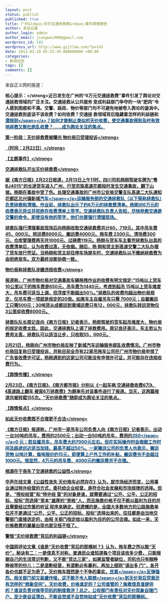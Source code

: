 ```yaml
---
layout: post
status: publish
published: true
title: 广州&ldquo;天价交通拯救费&rdquo;事件舆情报告
author: 本站记者
author_login: admin
author_email: jiangwei909@gmail.com
wordpress_id: 143
wordpress_url: http://www.gzjtlaw.com/?p=143
date: 2011-03-10 05:52:39.000000000 +08:00
categories:
- 新闻动态
tags: []
comments: []
---
```

来自正义网的报道：

<strong>核心提示：<&#47;strong>近日发生在广州的&ldquo;6万元交通拯救费&rdquo;事件引发了舆论对交通拯救领域的广泛关注。交通拯救从公共服务 变成利益部门争夺的一块&ldquo;肥肉&rdquo;令人感到困惑和不满。交警、路政、物价等部门均不可避免地被卷入舆论的漩涡中。交通拯救到底该不该收费？如何收费？交通拯 救领域背后隐藏着怎样的利益链和<a href="http:&#47;&#47;book.ifeng.com&#47;search.shtml?tag=%E6%BD%9C%E8%A7%84%E5%88%99" target="_blank"><span style="color: #004276;">潜规则<&#47;span><&#47;a>？如何才能制止类似的天价收费，使交通事故得到及时有效地拯救又能杜绝乱收费？&hellip;&hellip;成为舆论关注的焦点。

<strong>第一阶段：天价拯救费被曝光 物价局已受理投诉<&#47;strong>

<strong>（时间：2月22日）<&#47;strong>

<strong>【主题事件】<&#47;strong>

<strong>交通拯救队开出天价拯救费<&#47;strong>

据《南方日报》2月22日报道，2月13日上午11时，四川司机杨刚驾驶车牌为&ldquo;粤BJ4015&rdquo;的长途货车进入广州，行至京珠高速花都段时发生交通事故，翻下山坡。杨刚在事故中受了伤。处理交通事故的广州市公安局交警支队高速二大队通知花都区北兴镇新城<a href="http:&#47;&#47;auto.ifeng.com&#47;" target="_blank"><span style="color: #004276;">汽车<&#47;span><&#47;a>运输服务部的交通拯救队（以下简称拯救队）负责拯救和清理。作业前，拯救队出示了约6万元的拯救费清单。杨刚对6万元的收费表示异议并拒绝在收费清单上签字。交通拯救队负责人告知，尽快抢救交通是交警的命令，即使没有他的签字，他们也要强行清理现场。

拯救队强行清理事故现场后向杨刚收取交通拯救费共计60，719元，其中吊车费45，000元、转运费8000元、搬运费4000元、拖车费 2300元、清场费300元、仓库管理费两天共1000元、过磅费119元。杨刚与货车车主看完拯救队出具的收费清单后，认为收费过高，无依据。随后，杨 刚和货主到高速交警二大队办理了货车放行凭证。当杨刚和货主前往停车场提车时，交通拯救队以不缴纳拯救费为由拒绝放车。双方最终没能协商一致。

<strong>物价局称拯救队涉嫌违规收费<&#47;strong>

报道称，广州市物价局对交通事故车辆拖拽作业的收费有明文规定:&ldquo;15吨以上货车10公里以下的拖车费是650元，吊车费为1440元，考虑到起吊 15吨以上货车难度大，吊车费可适当上调，但浮度不能超出50%。&rdquo;拯救队的收费均超出物价局规定，仅吊车费一项就是规定的20倍。如果车主自雇吊车只需 7000元；自雇搬运工只需500元；30吨货从成都运到黄埔运费只有12，000元，拯救队转运货物仅3公里却收费8000元。

拯救队队长周记良向《南方日报》记者表示，杨刚驾驶的货车起吊难度大，物价局的规定收费太低，因此，交通拯救队上调了拯救费用。周记良还表示，车主若认为费用太高，拯救队可以适当让步，只收取55，000元。

2月21日，杨刚向广州市物价局反映了新城汽车运输服务部乱收费情况。广州市物价局回复称已受理投诉，并称目前全市有22家吊拖车公司在广州市物价局申领了广东省收费许可证，杨刚遇到的这家公司可能没有申领许可证，并可能存在违规收费行为。

<strong>【舆情传播】<&#47;strong>

2月23日，《南方日报》、《南方都市报》分别以《一起车祸 交通拯救收费6万》、《高速路上翻车 被索6万拯救费》为题率先对该事件进行了报道。当天，这两篇报道共被转载155次。&ldquo;天价拯救费&rdquo;随即成为舆论关注的焦点。

<strong>【舆情焦点】<&#47;strong>

<strong>如此天价收费既不合理更不合法<&#47;strong>

《南方日报》报道称，广州市一家吊车公司负责人向《南方日报》记者表示，出动一台30吨的吊车，费用约2500元；出动一台50吨的吊车，费用约<a href="http:&#47;&#47;car.auto.ifeng.com&#47;series&#47;3010" target="_blank"><span style="color: #004276;">350<&#47;span><&#47;a>0 元；若自雇吊车，吊车费大约7000元左右。但在实际操作时会根据工作时间及路途远近适当加钱，最高不超过50%。一家搬运公司的负责人也表示，搬运货物 以吨计算，每吨报价约15元，即便算上户外工作的补贴，搬运费也不会超过1000元。很显然，4万元的吊车费、4000元的搬运费并不合理。

<strong>根源在于丧失了交通拯救的公益性<&#47;strong>

华声在线文章《公益性丧失  天价拖车必然存在》认为，就市场经济而言，公用事业通过特许经营的方式，委托给企业经营，是符合社会发展和市场规律的选择。但是，&ldquo;授权经营&rdquo;和&ldquo;特许经 营&rdquo;的对象是谁，就需要通过&ldquo;公开、公平、公正的招标、投标&rdquo;而选择&ldquo;资本&rdquo;雄厚的&ldquo;资格&rdquo;人，而且施救价格不仅不能以盈利为目的并且需要经过完善的听证 程序来确定。但遗憾的是，全国大多数地方的公路施救单位并不是通过&ldquo;公开、公平、公正的招标、投标&rdquo;选择出来的，往往都是由当地交警部门直接选定的，由相 关部门指定给以盈利为目的的公司去做。如此一来，天价施救费的屡屡出现也就见怪不怪了。

<strong>警惕&ldquo;天价拯救费&rdquo;背后的利益链<&#47;strong>

中国网评论文章《谁是&ldquo;天价收费&rdquo;背后的那棵树？》认为，拖车费之所以能&ldquo;天价&rdquo;，秘诀有二：一是信息不对称，普通民众谁知道每个项目该收多少费， 只能根据自己的生活常识判断，又不能&ldquo;货比三家&rdquo;，如果监管者缺位，司机也只有眼睁睁挨宰的份儿；二是垄断经营，有垄断必有暴利，再加上细则&ldquo;语出多 门&rdquo;，各开各价也就不足为奇了。天价拖车既然是个不争的事实，<a href="http:&#47;&#47;car.auto.ifeng.com&#47;series&#47;2235" target="_blank"><span style="color: #004276;">民意<&#47;span><&#47;a>反弹强烈、相关部门却又装聋作哑，这不能不令人<a href="http:&#47;&#47;finance.ifeng.com&#47;company&#47;data&#47;news&#47;63.shtml" target="_blank"><span style="color: #004276;">联想<&#47;span><&#47;a>到天价背后究竟还有怎样的&ldquo;想象空间&rdquo;。天价收费，价格谁定的？公司谁管的？施救信息谁提供的？谁该负责对挨宰司机的制度救济？总之，公权部门有责任对天价现象自理门户、至少是自证清白，不能自觉或不自觉地站成&ldquo;天价收费&rdquo;背后的那棵树。
